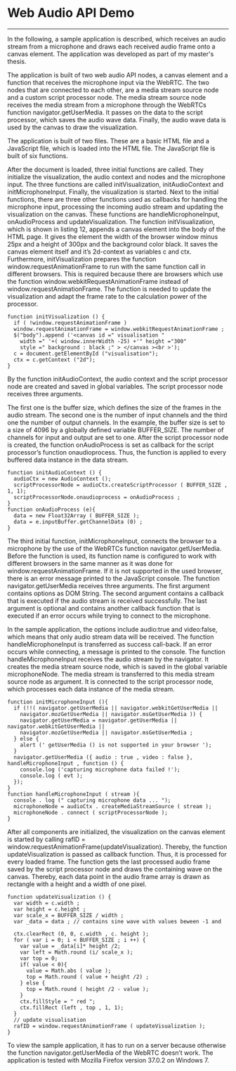 # Web Audio API Demo
--------------------------------------

In the following, a sample application is described, which receives an audio stream from a microphone and draws each received audio frame onto a canvas element. The application was developed as part of my master's thesis.

The application is built of two web audio API nodes, a canvas element and a function that receives the microphone input via the WebRTC. The two nodes that are connected to each other, are a media stream source node and a custom script processor node. The media stream source node receives the media stream from a microphone through the WebRTCs function navigator.getUserMedia. It passes on the data to the script processor, which saves the audio wave data. Finally, the audio wave data is used by the canvas to draw the visualization.

The application is built of two files. These are a basic HTML file and a JavaScript file, which is loaded into the HTML file. The JavaScript file is built of six functions. 

After the document is loaded, three initial functions are called. They initialize the visualization, the audio context and nodes and the microphone input. The three functions are called initVisualization, initAudioContext and initMicrophoneInput. Finally, the visualization is started. Next to the initial functions, there are three other functions used as callbacks for handling the microphone input, processing the incoming audio stream and updating the visualization on the canvas. These functions are handleMicrophoneInput, onAudioProcess and updateVisualization. The function initVisualization, which is shown in listing 12, appends a canvas element into the body of the HTML page. It gives the element the width of the browser window minus 25px and a height of 300px and the background color black. It saves the canvas element itself and it’s 2d-context as variables c and ctx. Furthermore, initVisualization prepares the function window.requestAnimationFrame to run with the same function call in different browsers. This is required because there are browsers which use the function window.webkitRequestAnimationFrame instead of window.requestAnimationFrame. The function is needed to update the visualization and adapt the frame rate to the calculation power of the processor.

```
function initVisualization () {
  if ( !window.requestAnimationFrame )
  window.requestAnimationFrame = window.webkitRequestAnimationFrame ;
  $("body").append ('<canvas id =" visualisation " 
    width =" '+( window.innerWidth -25) +'" height ="300" 
    style =" background : black ;" > </canvas ><br >');
  c = document.getElementById ("visualisation");
  ctx = c.getContext ("2d");
}
```  

By the function initAudioContext, the audio context and the script processor node are created and saved in global variables. The script processor node receives three arguments.

The first one is the buffer size, which defines the size of the frames in the audio stream. The second one is the number of input channels and the third one the number of output channels. In the example, the buffer size is set to a size of 4096 by
a globally defined variable BUFFER_SIZE. The number of channels for input and output are set to one. After the script processor node is created, the function onAudioProcess is set as callback for the script processor’s function onaudioprocess. Thus, the function is applied to every buffered data instance in the data stream.

```
function initAudioContext () {
  audioCtx = new AudioContext ();
  scriptProcessorNode = audioCtx.createScriptProcessor ( BUFFER_SIZE , 1, 1);
  scriptProcessorNode.onaudioprocess = onAudioProcess ;
}
function onAudioProcess (e){
  data = new Float32Array ( BUFFER_SIZE );
  data = e.inputBuffer.getChannelData (0) ;
}
``` 

The third initial function, initMicrophoneInput, connects the browser to a microphone by the use of the WebRTCs function navigator.getUserMedia. Before the function is used, its function name is configured to work with different browsers in the same manner as it was done for window.requestAnimationFrame. If it is not supported in the used browser, there is an error message printed to the JavaScript console. The function navigator.getUserMedia receives three arguments. The first argument contains options as DOM String. The second argument contains a callback that is executed if the audio stream is received successfully. The last argument is optional and contains another callback function that is executed if an error occurs while trying to connect to the microphone.

In the sample application, the options include audio:true and video:false, which means that only audio stream data will be received. The function handleMicrophoneInput is transferred as success call-back. If an error occurs while connecting, a message is printed to the console. The function handleMicrophoneInput receives the audio stream by the navigator. It creates the media stream source node, which is saved in the global variable microphoneNode. The media stream is transferred to this media stream source node as argument. It is connected to the script processor node, which processes each data instance of the media stream.

``` 
function initMicrophoneInput (){
  if (!!( navigator.getUserMedia || navigator.webkitGetUserMedia || 
    navigator.mozGetUserMedia || navigator.msGetUserMedia )) {
    navigator.getUserMedia = navigator.getUserMedia || navigator.webkitGetUserMedia || 
    navigator.mozGetUserMedia || navigator.msGetUserMedia ;
  } else {
    alert (' getUserMedia () is not supported in your browser ');
  }
  navigator.getUserMedia ({ audio : true , video : false }, handleMicrophoneInput , function () {
    console.log ('capturing microphone data failed !');
    console.log ( evt );
  });
}
function handleMicrophoneInput ( stream ){
  console . log (" capturing microphone data ... ");
  microphoneNode = audioCtx . createMediaStreamSource ( stream );
  microphoneNode . connect ( scriptProcessorNode );
}
``` 

After all components are initialized, the visualization on the canvas element is started by calling 
rafID = window.requestAnimationFrame(updateVisualization). Thereby, the function updateVisualization is passed as callback function. Thus, it is processed for every loaded frame. The function gets the last processed audio frame saved by the script
processor node and draws the containing wave on the canvas. Thereby, each data point in the audio frame array is drawn as rectangle with a height and a width of one pixel.

``` 
function updateVisualization () {
  var width = c.width ;
  var height = c.height ;
  var scale_x = BUFFER_SIZE / width ;
  var _data = data ; // contains sine wave with values beween -1 and

  ctx.clearRect (0, 0, c.width , c. height );
  for ( var i = 0; i < BUFFER_SIZE ; i ++) {
    var value = _data[i]* height /2;
    var left = Math.round (i/ scale_x );
    var top = 0;
    if( value < 0){
      value = Math.abs ( value );
      top = Math.round ( value + height /2) ;
    } else {
      top = Math.round ( height /2 - value );
    }
    ctx.fillStyle = " red ";
    ctx.fillRect (left , top , 1, 1);
  }
  // update visualisation
  rafID = window.requestAnimationFrame ( updateVisualization );
}
``` 

To view the sample application, it has to run on a server because otherwise the function navigator.getUserMedia of the WebRTC doesn’t work. The application is tested with Mozilla Firefox version 37.0.2 on Windows 7.
